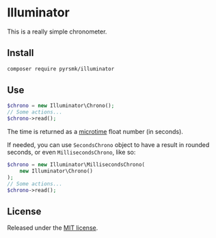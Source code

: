 # Illuminator

This is a really simple chronometer.

## Install

```sh
composer require pyrsmk/illuminator
```

## Use

```php
$chrono = new Illuminator\Chrono();
// Some actions...
$chrono->read();
```

The time is returned as a [microtime](http://php.net/manual/en/function.microtime.php) float number (in seconds).

If needed, you can use `SecondsChrono` object to have a result in rounded seconds, or even `MillisecondsChrono`, like so:

```php
$chrono = new Illuminator\MillisecondsChrono(
    new Illuminator\Chrono()
);
// Some actions...
$chrono->read();
```

## License

Released under the [MIT license](http://dreamysource.mit-license.org).
